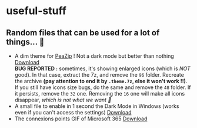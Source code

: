 # useful-stuff
## Random files that can be used for a lot of things... 🙂

- A dim theme for [PeaZip](https://github.com/peazip/PeaZip) ! Not a dark mode but better than nothing [Download](https://github.com/EDM115/useful-stuff/raw/main/themes/Dim_Theme_v2.theme.7z)  
**BUG REPORTED :** sometimes, it's showing enlarged icons (which is *NOT* good). In that case, extract the 7z, and remove the `96` folder. Recreate the archive **(pay attention to end it by `.theme.7z`, else it won't work !!)**. If you still have icons size bugs, do the same and remove the `48` folder. If it persists, remove the `32` one. Removing the `16` one will make all icons disappear, *which is not what we want 🥲*
- A small file to enable in 1 second the Dark Mode in Windows (works even if you can't access the settings) [Download](https://github.com/EDM115/useful-stuff/raw/main/themes/darkmode.reg)
- The connexions points GIF of Microsoft 365 [Download](https://github.com/EDM115/useful-stuff/raw/main/images/Microsoft-loading.gif)

